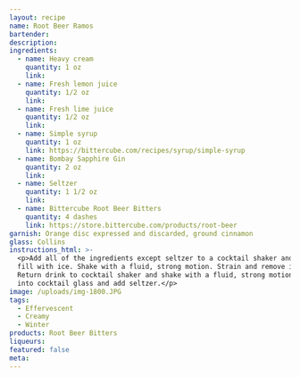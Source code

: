 ```yaml
---
layout: recipe
name: Root Beer Ramos
bartender:
description:
ingredients:
  - name: Heavy cream
    quantity: 1 oz
    link:
  - name: Fresh lemon juice
    quantity: 1/2 oz
    link:
  - name: Fresh lime juice
    quantity: 1/2 oz
    link:
  - name: Simple syrup
    quantity: 1 oz
    link: https://bittercube.com/recipes/syrup/simple-syrup
  - name: Bombay Sapphire Gin
    quantity: 2 oz
    link:
  - name: Seltzer
    quantity: 1 1/2 oz
    link:
  - name: Bittercube Root Beer Bitters
    quantity: 4 dashes
    link: https://store.bittercube.com/products/root-beer
garnish: Orange disc expressed and discarded, ground cinnamon
glass: Collins
instructions_html: >-
  <p>Add all of the ingredients except seltzer to a cocktail shaker and then
  fill with ice. Shake with a fluid, strong motion. Strain and remove ice.
  Return drink to cocktail shaker and shake with a fluid, strong motion. Strain
  into cocktail glass and add seltzer.</p>
image: /uploads/img-1800.JPG
tags:
  - Effervescent
  - Creamy
  - Winter
products: Root Beer Bitters
liqueurs:
featured: false
meta:
---
```


